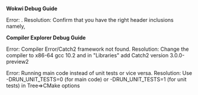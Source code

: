 **Wokwi Debug Guide**

Error: . Resolution: Confirm that you have the right header inclusions namely,


**Compiler Explorer Debug Guide**

Error: Compiler Error/Catch2 framework not found. Resolution: Change the compiler to x86-64 gcc 10.2 and in "Libraries" add Catch2 version 3.0.0-preview2

Error: Running main code instead of unit tests or vice versa. Resolution: Use -DRUN_UNIT_TESTS=0 (for main code) or -DRUN_UNIT_TESTS=1 (for unit tests) in Tree=>CMake options
